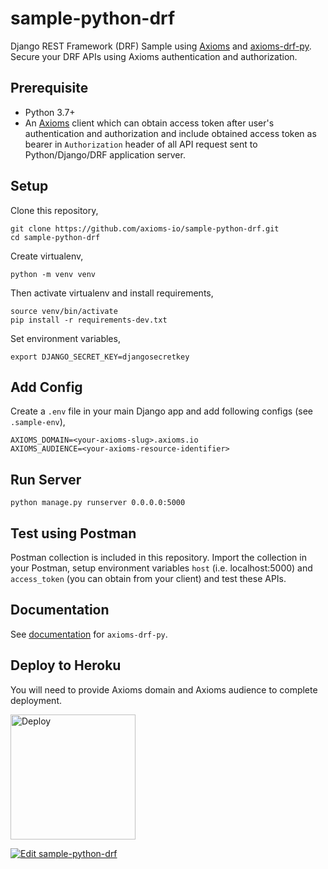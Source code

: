 # sample-python-drf
Django REST Framework (DRF) Sample using [Axioms](https://axioms.io) and [axioms-drf-py](https://github.com/axioms-io/axioms-drf-py). Secure your DRF APIs using Axioms authentication and authorization.

## Prerequisite

* Python 3.7+
* An [Axioms](https://axioms.io) client which can obtain access token after user's authentication and authorization and include obtained access token as bearer in `Authorization` header of all API request sent to Python/Django/DRF application server.

## Setup
Clone this repository,

```
git clone https://github.com/axioms-io/sample-python-drf.git
cd sample-python-drf
```

Create virtualenv,

```
python -m venv venv
```

Then activate virtualenv and install requirements,

```
source venv/bin/activate
pip install -r requirements-dev.txt
```

Set environment variables,
```
export DJANGO_SECRET_KEY=djangosecretkey
```

## Add Config
Create a `.env` file in your main Django app and add following configs (see `.sample-env`),

```
AXIOMS_DOMAIN=<your-axioms-slug>.axioms.io
AXIOMS_AUDIENCE=<your-axioms-resource-identifier>
```

## Run Server

```
python manage.py runserver 0.0.0.0:5000
```

## Test using Postman
Postman collection is included in this repository. Import the collection in your Postman, setup environment variables `host` (i.e. localhost:5000) and `access_token` (you can obtain from your client) and test these APIs.

## Documentation
See [documentation](https://developer.axioms.io/docs/sdks-samples/use-with-apis/python/django-apis) for `axioms-drf-py`.

## Deploy to Heroku
You will need to provide Axioms domain and Axioms audience to complete deployment.

<a href="https://heroku.com/deploy?template=https://github.com/axioms-io/sample-python-drf">
  <img src="https://www.herokucdn.com/deploy/button.svg" alt="Deploy" width="200px">
</a>

[![Edit sample-python-drf](https://codesandbox.io/static/img/play-codesandbox.svg)](https://codesandbox.io/s/github/axioms-io/sample-python-drf/tree/master/?fontsize=14&hidenavigation=1&theme=light)